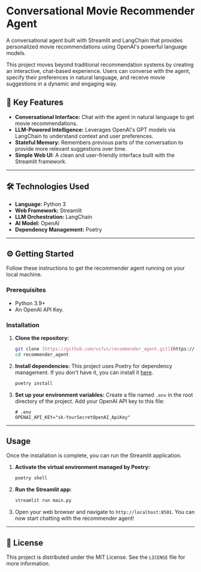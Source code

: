 # Conversational Movie Recommender Agent

A conversational agent built with Streamlit and LangChain that provides personalized movie recommendations using OpenAI's powerful language models.

This project moves beyond traditional recommendation systems by creating an interactive, chat-based experience. Users can converse with the agent, specify their preferences in natural language, and receive movie suggestions in a dynamic and engaging way.


<!-- ---

## 🎬 Demo

![Project Demo GIF](https://user-images.githubusercontent.com/username/repo/your_demo.gif)

*A brief walkthrough of the Recommender Agent in action.*

--- -->

## 🚀 Key Features

* **Conversational Interface:** Chat with the agent in natural language to get movie recommendations.
* **LLM-Powered Intelligence:** Leverages OpenAI's GPT models via LangChain to understand context and user preferences.
* **Stateful Memory:** Remembers previous parts of the conversation to provide more relevant suggestions over time.
* **Simple Web UI:** A clean and user-friendly interface built with the Streamlit framework.

---

## 🛠️ Technologies Used

* **Language:** Python 3
* **Web Framework:** Streamlit
* **LLM Orchestration:** LangChain
* **AI Model:** OpenAI
* **Dependency Management:** Poetry

---

## ⚙️ Getting Started

Follow these instructions to get the recommender agent running on your local machine.

### Prerequisites

* Python 3.9+
* An OpenAI API Key.

### Installation

1.  **Clone the repository:**
    ```sh
    git clone [https://github.com/vs7vs/recommender_agent.git](https://github.com/vs7vs/recommender_agent.git)
    cd recommender_agent
    ```

2.  **Install dependencies:**
    This project uses Poetry for dependency management. If you don't have it, you can install it [here](https://python-poetry.org/docs/#installation).
    ```sh
    poetry install
    ```

3.  **Set up your environment variables:**
    Create a file named `.env` in the root directory of the project. Add your OpenAI API key to this file:
    ```
    # .env
    OPENAI_API_KEY="sk-YourSecretOpenAI_ApiKey"
    ```

---

## Usage

Once the installation is complete, you can run the Streamlit application.

1.  **Activate the virtual environment managed by Poetry:**
    ```sh
    poetry shell
    ```

2.  **Run the Streamlit app:**
    ```sh
    streamlit run main.py
    ```

3.  Open your web browser and navigate to `http://localhost:8501`. You can now start chatting with the recommender agent!

---

## 📄 License

This project is distributed under the MIT License. See the `LICENSE` file for more information.